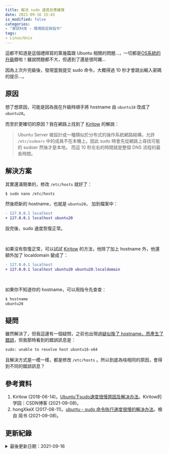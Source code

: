 ```yaml
---
title: 解決 sudo 速度反應緩慢
date: 2021-09-16 15:43
is_modified: false
categories:
- "資訊科技 › 環境設定與指令"
tags:
- Linux/Unix 
--- 
```


這都不知道是這個禮拜寫的第幾篇跟 Ubuntu 相關的問題...，一切都是[OS系統的升級](/Upgrade-Ubuntu)錯啦！雖說問題都不大，但遇到了還是很阿雜...
  
因為上次升完級後，發現當我提交 sudo 命令，大概得過 10 秒才會跳出輸入密碼的提示...。

<!--more-->


## 原因
想了想原因，可能是因為我在升級時順手將 hostname 由 `ubuntu18` 改成了 `ubuntu20`。

而至於更確切的原因？我在網路上找到了 [Kiritow](https://blog.csdn.net/Kiritow/article/details/80687036) 的解說：
> Ubuntu Server 被設計成一種類似於分布式的操作系統網路結構，允許 `/etc/sudoers` 中的成員不在本機上。因此 sudo 時會先從網路上尋找可能的 sudoer 然後才是本地。 而這 10 秒左右的時間就是整個 DNS 流程的最長時間。



## 解決方案
其實還滿簡單的，修改 `/etc/hosts` 就好了：

```bash
$ sudo nano /etc/hosts
```


然後把新的 hostname，也就是 `ubuntu20`， 加到檔案中：

```diff
- 127.0.0.1 localhost
+ 127.0.0.1 localhost ubuntu20
```

設完後，sudo 速度恢復正常。

<br class="big">

如果沒有恢復正常，可以試試 [Kiritow](https://blog.csdn.net/Kiritow/article/details/80687036) 的方法，他除了加上 hostname 外，他還額外加了 localdomain 變成了：
```diff
- 127.0.0.1 localhost
+ 127.0.0.1 localhost ubuntu20 ubuntu20.localdomain
```

<br class="big">

如果你不知道你的 hostname，可以用指令先查查：
```bash
$ hostname
ubuntu20
```



## 疑問
雖然解決了，但我這邊有一個疑問，之前也出現過[疑似換了 hostname，而產生了錯誤](/@CynthiaChuang/Fix-Sudo-Unable-to-Resolve-Hostname/)，但我那時看到的錯誤訊息是：
```bash
sudo: unable to resolve host ubuntu16-x64
```

且解決方式是一模一樣，都是修改 `/etc/hosts` 。所以到底為啥相同的原因，會得到不同的錯誤訊息？
 


## 參考資料  
1. Kiritow (2018-06-14)。[Ubuntu下sudo速度很慢原因及解决办法](https://blog.csdn.net/Kiritow/article/details/80687036)。Kiritow的学园｜CSDN博客 (2021-09-08)。
2. hongXkeX (2017-08-11)。[ubuntu - sudo 命令执行速度很慢的解决办法](https://www.jianshu.com/p/3344ee1b9ba0)。檢自 简书 (2021-09-08)。



## 更新紀錄
<details class="update_stamp">
  <summary>最後更新日期：2021-09-16</summary>
  <ul>
    <li>2021-09-16 發布</li>
    <li>2021-09-08 完稿</li>
    <li>2021-09-08 起稿</li>
  </ul>
</details>
